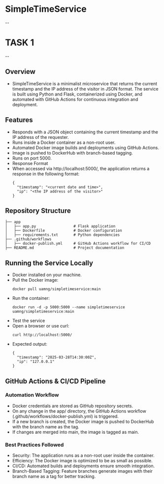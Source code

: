 # SimpleTimeService

--
# TASK 1
--

## Overview

- SimpleTimeService is a minimalist microservice that returns the current timestamp and the IP address of the visitor in JSON format. The service is built using Python and Flask, containerized using Docker, and automated with GitHub Actions for continuous integration and deployment.

## Features

- Responds with a JSON object containing the current timestamp and the IP address of the requester.
- Runs inside a Docker container as a non-root user.
- Automated Docker image builds and deployments using GitHub Actions.
- Image is pushed to DockerHub with branch-based tagging.
- Runs on port 5000.
- Response Format
- When accessed via http://localhost:5000/, the application returns a response in the following format:
  ```
  {
    "timestamp": "<current date and time>",
    "ip": "<the IP address of the visitor>"
  }
  ```
  
## Repository Structure

```
├── app
│   ├── app.py                 # Flask application
│   ├── Dockerfile             # Docker configuration
│   ├── requirements.txt       # Python dependencies
├── .github/workflows
│   ├── docker-publish.yml     # GitHub Actions workflow for CI/CD
├── README.md                  # Project documentation
```

## Running the Service Locally

- Docker installed on your machine.
- Pull the Docker image:
  ```
  docker pull uamng/simpletimeservice:main
  ```
- Run the container:
  ```
  docker run -d -p 5000:5000 --name simpletimeservice uamng/simpletimeservice:main
  ```
- Test the service
- Open a browser or use curl:
  ```
  curl http://localhost:5000/
  ```
- Expected output:
  ```
  {
    "timestamp": "2025-03-28T14:30:00Z",
    "ip": "127.0.0.1"
  }
  ```

## GitHub Actions & CI/CD Pipeline

### Automation Workflow

- Docker credentials are stored as GitHub repository secrets.
- On any change in the app/ directory, the GitHub Actions workflow (.github/workflows/docker-publish.yml) is triggered.
- If a new branch is created, the Docker image is pushed to DockerHub with the branch name as the tag.
- If changes are merged into main, the image is tagged as main.

### Best Practices Followed

- Security: The application runs as a non-root user inside the container.
- Efficiency: The Docker image is optimized to be as small as possible.
- CI/CD: Automated builds and deployments ensure smooth integration.
- Branch-Based Tagging: Feature branches generate images with their branch name as a tag for better tracking.

